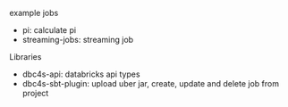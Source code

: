 example jobs
- pi: calculate pi
- streaming-jobs: streaming job


Libraries
- dbc4s-api: databricks api types
- dbc4s-sbt-plugin: upload uber jar, create, update and delete job from project
